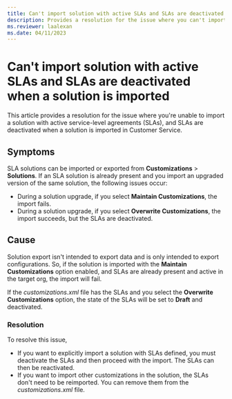 ```yaml
---
title: Can't import solution with active SLAs and SLAs are deactivated when a solution is imported
description: Provides a resolution for the issue where you can't import a solution with active SLAs, and SLAs are deactivated when a solution is imported in Dynamics 365 Customer Service.
ms.reviewer: laalexan
ms.date: 04/11/2023
---
```

# Can't import solution with active SLAs and SLAs are deactivated when a solution is imported

This article provides a resolution for the issue where you're unable to import a solution with active service-level agreements (SLAs), and SLAs are deactivated when a solution is imported in Customer Service.

## Symptoms

SLA solutions can be imported or exported from **Customizations** > **Solutions**. If an SLA solution is already present and you import an upgraded version of the same solution, the following issues occur:

- During a solution upgrade, if you select **Maintain Customizations**, the import fails.
- During a solution upgrade, if you select **Overwrite Customizations**, the import succeeds, but the SLAs are deactivated.

## Cause

Solution export isn't intended to export data and is only intended to export configurations. So, if the solution is imported with the **Maintain Customizations** option enabled, and SLAs are already present and active in the target org, the import will fail.  

If the *customizations.xml* file has the SLAs and you select the **Overwrite Customizations** option, the state of the SLAs will be set to **Draft** and deactivated.

### Resolution

To resolve this issue,

- If you want to explicitly import a solution with SLAs defined, you must deactivate the SLAs and then proceed with the import. The SLAs can then be reactivated.
- If you want to import other customizations in the solution, the SLAs don't need to be reimported. You can remove them from the *customizations.xml* file.
